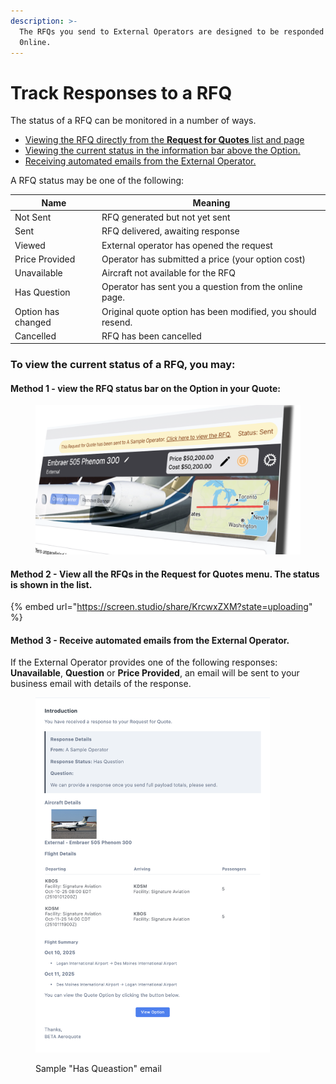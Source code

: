 ```yaml
---
description: >-
  The RFQs you send to External Operators are designed to be responded to
  0nline.
---
```


# Track Responses to a RFQ

The status of a RFQ can be monitored in a number of ways.

* [Viewing the RFQ directly from the **Request for Quotes** list and page](track-responses-to-a-rfq.md#method-1-view-the-rfq-status-bar-on-the-option-in-your-quote)
* [Viewing the current status in the information bar above the Option.](track-responses-to-a-rfq.md#method-2-view-all-the-rfqs-in-the-request-for-quotes-menu.-the-status-is-shown-in-the-list)
* [Receiving automated emails from the External Operator.](track-responses-to-a-rfq.md#method-3-receive-automated-emails-from-the-external-operator)

A RFQ status may be one of the following:

| Name               | Meaning                                                     |
| ------------------ | ----------------------------------------------------------- |
| Not Sent           | RFQ generated but not yet sent                              |
| Sent               | RFQ delivered, awaiting response                            |
| Viewed             | External operator has opened the request                    |
| Price Provided     | Operator has submitted a price (your option cost)           |
| Unavailable        | Aircraft not available for the RFQ                          |
| Has Question       | Operator has sent you a question from the online page.      |
| Option has changed | Original quote option has been modified, you should resend. |
| Cancelled          | RFQ has been cancelled                                      |



### To view the current status of a RFQ, you may:

#### Method 1 - view the RFQ status bar on the Option in your Quote:

<figure><img src="../../.gitbook/assets/banner.png" alt=""><figcaption></figcaption></figure>



#### Method 2 - View all the RFQs in the **Request for Quotes** menu.  The status is shown in the list.

{% embed url="https://screen.studio/share/KrcwxZXM?state=uploading" %}

#### Method 3 - Receive automated emails from the External Operator.

If the External Operator provides one of the following responses: **Unavailable**, **Question** or **Price Provided**, an email will be sent to your business email with details of the response.

<figure><img src="../../.gitbook/assets/image (12).png" alt="" width="375"><figcaption><p>Sample "Has Queastion" email</p></figcaption></figure>

